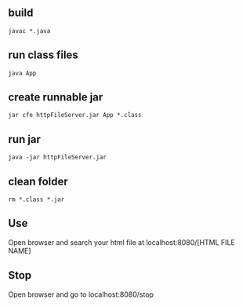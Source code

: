 ## build
`javac *.java`

## run class files
`java App`

## create runnable jar
`jar cfe httpFileServer.jar App *.class`

## run jar
`java -jar httpFileServer.jar`

## clean folder
`rm *.class *.jar`

## Use
Open browser and search your html file at localhost:8080/[HTML FILE NAME]

## Stop
Open browser and go to localhost:8080/stop